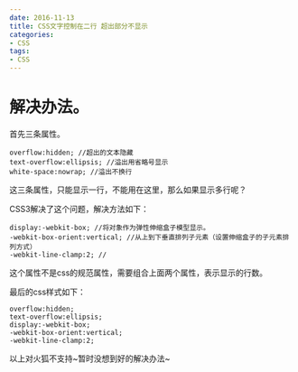 ```yaml
---
date: 2016-11-13
title: CSS文字控制在二行 超出部分不显示
categories:
- CSS
tags:
- CSS
---
```



# 解决办法。
首先三条属性。
```
overflow:hidden; //超出的文本隐藏
text-overflow:ellipsis; //溢出用省略号显示
white-space:nowrap; //溢出不换行
```
这三条属性，只能显示一行，不能用在这里，那么如果显示多行呢？

CSS3解决了这个问题，解决方法如下：
```
display:-webkit-box; //将对象作为弹性伸缩盒子模型显示。
-webkit-box-orient:vertical; //从上到下垂直排列子元素（设置伸缩盒子的子元素排列方式）
-webkit-line-clamp:2; //
```
这个属性不是css的规范属性，需要组合上面两个属性，表示显示的行数。

最后的css样式如下：
```
overflow:hidden; 
text-overflow:ellipsis;
display:-webkit-box; 
-webkit-box-orient:vertical;
-webkit-line-clamp:2; 
```

以上对火狐不支持~暂时没想到好的解决办法~